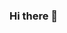 ### Hi there 👋

<!--
**k-suko/k-suko** is a ✨ _special_ ✨ repository because its `README.md` (this file) appears on your GitHub profile.

Here are some ideas to get you started:

- 🔭 I’m currently working on ...
- 🌱 I’m currently learning ...
- 👯 I’m looking to collaborate on ...
- 🤔 I’m looking for help with ...
- 💬 Ask me about ...
- 📫 How to reach me: ...
- 😄 Pronouns: ...
- ⚡ Fun fact: ...

[![Top Langs](https://github-readme-stats-clone-pi.vercel.app/api/top-langs/?username=k-suko&layout=compact&theme=solarized-dark&exclude_repo=github-readme-stats-clone&langs_count=10)](https://github.com/anuraghazra/github-readme-stats)
-->
